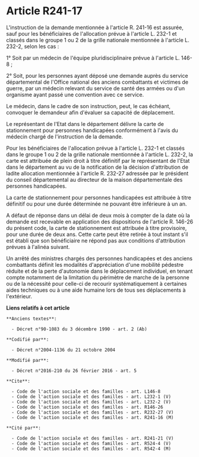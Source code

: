 # Article R241-17

L'instruction de la demande mentionnée à l'article R. 241-16 est assurée, sauf pour les bénéficiaires de l'allocation prévue
à l'article L. 232-1 et classés dans le groupe 1 ou 2 de la grille nationale mentionnée à l'article L. 232-2, selon les
cas : 

1° Soit par un médecin de l'équipe pluridisciplinaire prévue à l'article L. 146-8 ; 

2° Soit, pour les personnes ayant déposé une demande auprès du service départemental de l'Office national des anciens
combattants et victimes de guerre, par un médecin relevant du service de santé des armées ou d'un organisme ayant passé une
convention avec ce service. 

Le médecin, dans le cadre de son instruction, peut, le cas échéant, convoquer le demandeur afin d'évaluer sa capacité de
déplacement. 

Le représentant de l'Etat dans le département délivre la carte de stationnement pour personnes handicapées conformément à
l'avis du médecin chargé de l'instruction de la demande. 

Pour les bénéficiaires de l'allocation prévue à l'article L. 232-1 et classés dans le groupe 1 ou 2 de la grille nationale
mentionnée à l'article L. 232-2, la carte est attribuée de plein droit à titre définitif par le représentant de l'Etat dans
le département au vu de la notification de la décision d'attribution de ladite allocation mentionnée à l'article R. 232-27
adressée par le président du conseil départemental au directeur de la maison départementale des personnes handicapées. 

La carte de stationnement pour personnes handicapées est attribuée à titre définitif ou pour une durée déterminée ne pouvant
être inférieure à un an. 

A défaut de réponse dans un délai de deux mois à compter de la date où la demande est recevable en application des
dispositions de l'article R. 146-26 du présent code, la carte de stationnement est attribuée à titre provisoire, pour une
durée de deux ans. Cette carte peut être retirée à tout instant s'il est établi que son bénéficiaire ne répond pas aux
conditions d'attribution prévues à l'alinéa suivant. 

Un arrêté des ministres chargés des personnes handicapées et des anciens combattants définit les modalités d'appréciation
d'une mobilité pédestre réduite et de la perte d'autonomie dans le déplacement individuel, en tenant compte notamment de la
limitation du périmètre de marche de la personne ou de la nécessité pour celle-ci de recourir systématiquement à certaines
aides techniques ou à une aide humaine lors de tous ses déplacements à l'extérieur.

**Liens relatifs à cet article**

	**Anciens textes**:

	  - Décret n°90-1083 du 3 décembre 1990 - art. 2 (Ab)

	**Codifié par**:

	  - Décret n°2004-1136 du 21 octobre 2004

	**Modifié par**:

	  - Décret n°2016-210 du 26 février 2016 - art. 5

	**Cite**:

	  - Code de l'action sociale et des familles - art. L146-8
	  - Code de l'action sociale et des familles - art. L232-1 (V)
	  - Code de l'action sociale et des familles - art. L232-2 (V)
	  - Code de l'action sociale et des familles - art. R146-26
	  - Code de l'action sociale et des familles - art. R232-27 (V)
	  - Code de l'action sociale et des familles - art. R241-16 (M)

	**Cité par**:

	  - Code de l'action sociale et des familles - art. R241-21 (V)
	  - Code de l'action sociale et des familles - art. R524-4 (V)
	  - Code de l'action sociale et des familles - art. R542-4 (M)
